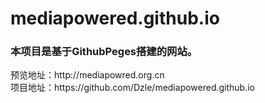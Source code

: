 # mediapowered.github.io
<h3>本项目是基于GithubPeges搭建的网站。</h3>预览地址：http://mediapowred.org.cn
<BR>项目地址：https://github.com/Dzle/mediapowered.github.io
